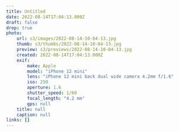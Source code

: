 ```yaml
---
title: Untitled
date: 2022-08-14T17:04:13.000Z
draft: false
drop: true
photo:
    url: s3/images/2022-08-14-10-04-13.jpg
    thumb: s3/thumbs/2022-08-14-10-04-13.jpg
    preview: s3/previews/2022-08-14-10-04-13.jpg
    created: 2022-08-14T17:04:13.000Z
    exif:
        make: Apple
        model: "iPhone 12 mini"
        lens: "iPhone 12 mini back dual wide camera 4.2mm f/1.6"
        iso: 250
        aperture: 1.6
        shutter_speed: 1/60
        focal_length: "4.2 mm"
        gps: null
    title: null
    caption: null
links: []
---
```

